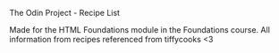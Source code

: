 The Odin Project - Recipe List

Made for the HTML Foundations module in the Foundations course. All information from recipes referenced from tiffycooks <3